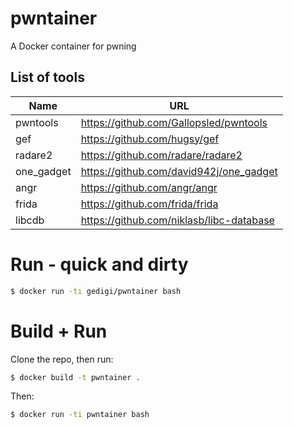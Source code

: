 # pwntainer
A Docker container for pwning

## List of tools
| Name | URL |
| --- | --- |
| pwntools | https://github.com/Gallopsled/pwntools |
| gef | https://github.com/hugsy/gef |
| radare2 | https://github.com/radare/radare2 |
| one_gadget | https://github.com/david942j/one_gadget |
| angr | https://github.com/angr/angr |
| frida | https://github.com/frida/frida |
| libcdb | https://github.com/niklasb/libc-database |

# Run - quick and dirty
```bash
$ docker run -ti gedigi/pwntainer bash
```

# Build + Run
Clone the repo, then run:
```bash
$ docker build -t pwntainer .
```

Then:
```bash
$ docker run -ti pwntainer bash
```
